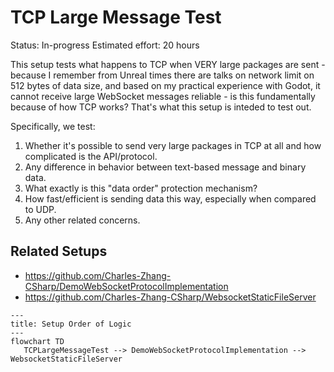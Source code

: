 # TCP Large Message Test

Status: In-progress
Estimated effort: 20 hours

This setup tests what happens to TCP when VERY large packages are sent - because I remember from Unreal times there are talks on network limit on 512 bytes of data size, and based on my practical experience with Godot, it cannot receive large WebSocket messages reliable - is this fundamentally because of how TCP works? That's what this setup is inteded to test out.

Specifically, we test:
1. Whether it's possible to send very large packages in TCP at all and how complicated is the API/protocol.
2. Any difference in behavior between text-based message and binary data.
3. What exactly is this "data order" protection mechanism?
4. How fast/efficient is sending data this way, especially when compared to UDP.
5. Any other related concerns.

## Related Setups

* https://github.com/Charles-Zhang-CSharp/DemoWebSocketProtocolImplementation
* https://github.com/Charles-Zhang-CSharp/WebsocketStaticFileServer

```mermaid
---
title: Setup Order of Logic
---
flowchart TD
   TCPLargeMessageTest --> DemoWebSocketProtocolImplementation --> WebsocketStaticFileServer
```